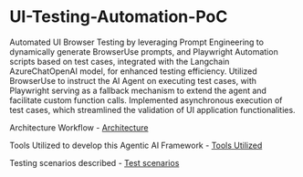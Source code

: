# UI-Testing-Automation-PoC
Automated UI Browser Testing by leveraging Prompt Engineering to dynamically generate BrowserUse prompts, and Playwright
Automation scripts based on test cases, integrated with the Langchain AzureChatOpenAI model, for enhanced testing efficiency.
Utilized BrowserUse to instruct the AI Agent on executing test cases, with Playwright serving as a fallback mechanism to extend the
agent and facilitate custom function calls. Implemented asynchronous execution of test cases, which streamlined the validation of UI application functionalities.

Architecture Workflow -
[Architecture](https://github.com/rshdeka/UI-Testing-Automation-PoC/blob/main/Images/IMG_3738.png)

Tools Utilized to develop this Agentic AI Framework -
[Tools Utilized](https://github.com/rshdeka/UI-Testing-Automation-PoC/blob/main/Images/IMG_3737.png)

Testing scenarios described -
[Test scenarios](https://github.com/rshdeka/UI-Testing-Automation-PoC/blob/main/Images/IMG_3739.png)
